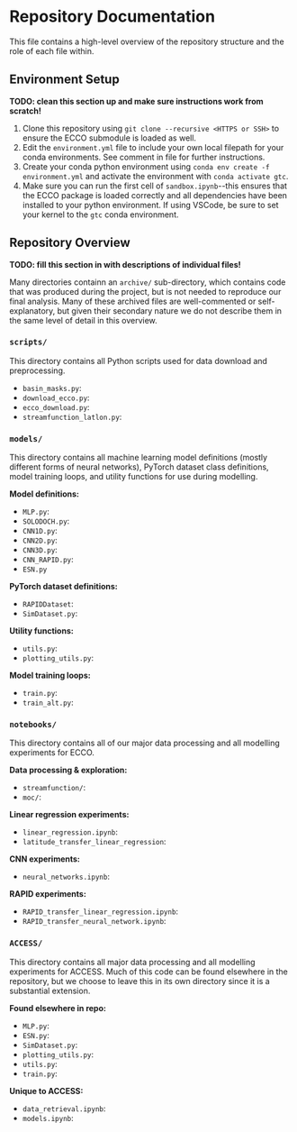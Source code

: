 # Repository Documentation

This file contains a high-level overview of the repository structure and the role of each file within.

## Environment Setup

**TODO: clean this section up and make sure instructions work from scratch!**

1. Clone this repository using `git clone --recursive <HTTPS or SSH>` to ensure the ECCO submodule is loaded as well.
2. Edit the `environment.yml` file to include your own local filepath for your conda environments. See comment in file for further instructions.
3. Create your conda python environment using `conda env create -f environment.yml` and activate the environment with `conda activate gtc`.
4. Make sure you can run the first cell of `sandbox.ipynb`--this ensures that the ECCO package is loaded correctly and all dependencies have been installed to your python environment. If using VSCode, be sure to set your kernel to the `gtc` conda environment.

## Repository Overview

**TODO: fill this section in with descriptions of individual files!**

Many directories containn an `archive/` sub-directory, which contains code that was produced during the project, but is not needed to reproduce our final analysis. Many of these archived files are well-commented or self-explanatory, but given their secondary nature we do not describe them in the same level of detail in this overview.

### `scripts/`

This directory contains all Python scripts used for data download and preprocessing.

- `basin_masks.py`:
- `download_ecco.py`:
- `ecco_download.py`:
- `streamfunction_latlon.py`:

### `models/`

This directory contains all machine learning model definitions (mostly different forms of neural networks), PyTorch dataset class definitions, model training loops, and utility functions for use during modelling.

**Model definitions:**
- `MLP.py`:
- `SOLODOCH.py`:
- `CNN1D.py`:
- `CNN2D.py`:
- `CNN3D.py`:
- `CNN_RAPID.py`:
- `ESN.py`

**PyTorch dataset definitions:**
- `RAPIDDataset`:
- `SimDataset.py`:

**Utility functions:**
- `utils.py`:
- `plotting_utils.py`:

**Model training loops:**
- `train.py`:
- `train_alt.py`:

### `notebooks/`

This directory contains all of our major data processing and all modelling experiments for ECCO.

**Data processing & exploration:**
- `streamfunction/`:
- `moc/`:

**Linear regression experiments:**
- `linear_regression.ipynb`:
- `latitude_transfer_linear_regression`:

**CNN experiments:**
- `neural_networks.ipynb`:

**RAPID experiments:**
- `RAPID_transfer_linear_regression.ipynb`:
- `RAPID_transfer_neural_network.ipynb`:

### `ACCESS/`

This directory contains all major data processing and all modelling experiments for ACCESS. Much of this code can be found elsewhere in the repository, but we choose to leave this in its own directory since it is a substantial extension.

**Found elsewhere in repo:**
- `MLP.py`:
- `ESN.py`:
- `SimDataset.py`:
- `plotting_utils.py`:
- `utils.py`:
- `train.py`:

**Unique to ACCESS:**
- `data_retrieval.ipynb`:
- `models.ipynb`:
